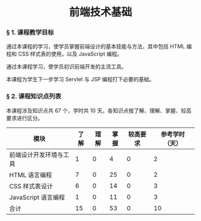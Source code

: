 # <center>前端技术基础</center>

### &sect; 1. 课程教学目标

通过本课程的学习，使学员掌握前端设计的基本技能与方法，其中包括 HTML 编程和 CSS 样式表的使用，以及 JavaScript 编程。

通过本课程学习，使学员初识前端开发的主流工具。

本课程为学生下一步学习 Servlet 与 JSP 编程打下必要的基础。

### &sect; 2. 课程知识点列表

本课程涉及知识点共 67 个，学时共 10 天。各知识点按了解、理解、掌握、较高要求进行区分。

|模块|了解|理解|掌握|较高要求|参考学时（天）|
|-|-|-|-|-|-|
|前端设计开发环境与工具|1|0|4|0|2|
|HTML 语言编程|7|0|25|0|2|
|CSS 样式表设计|6|0|14|0|3|
|JavaScript 语言编程|1|0|11|0|3|
|合计|15|0|53|0|10|